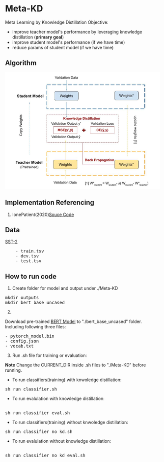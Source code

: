 # Meta-KD
Meta Learning by Knowledge Distillation 
Objective: 
* improve teacher model's performance by leveraging knowledge distillation (**primary goal**)
* improve student model's performance (if we have time)
* reduce params of student model (if we have time)

## Algorithm
![alt text](./Meta-KD.jpg)
## Implementation Referencing
1. lonePatient(2020)[Souce Code](https://github.com/lonePatient/MobileBert_PyTorch)

## Data
[SST-2](https://gluebenchmark.com/tasks)
<pre>
    - train.tsv
    - dev.tsv
    - test.tsv
</pre>
## How to run code
1. Create folder for model and output under ./Meta-KD
<pre>
mkdir outputs
mkdir bert_base_uncased
</pre>
2. 
Download pre-trained [BERT Model](https://huggingface.co/bert-base-uncased) to "./bert_base_uncased" folder. Including following three files:
<pre>
- pytorch_model.bin
- config.json
- vocab.txt
</pre>

3. Run .sh file for training or evaluation:

**Note** Change the CURRENT_DIR inside .sh files to "./Meta-KD" before running.
* To run classifiers(training) with knwoledge distillation: 
<pre>
sh run_classifier.sh
</pre>
* To run evalulation with knowledge distillation: 
<pre>   
sh run_classifier_eval.sh
</pre>
* To run classifiers(training) without knwoledge distillation: 
<pre>
sh run_classifier_no_kd.sh
</pre>
* To run evalulation without knowledge distillation: 
<pre>   
sh run_classifier_no_kd_eval.sh
</pre>